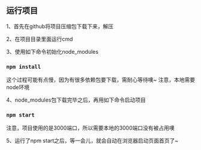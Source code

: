 
## 运行项目
1、首先在github将项目压缩包下载下来，解压

2、在项目目录里面运行cmd

3、使用如下命令初始化node_modules

### `npm install`

这个过程可能有点慢，因为有很多依赖包要下载，需耐心等待噢~
注意，本地需要node环境


4、node_modules包下载完毕之后，再用如下命令启动项目

### `npm start`

注意，项目使用的是3000端口，所以需要本地的3000端口没有被占用噢

5、运行了npm start之后，等一会儿，就会自动在浏览器启动页面首页了~
